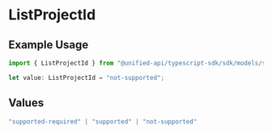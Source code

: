 # ListProjectId

## Example Usage

```typescript
import { ListProjectId } from "@unified-api/typescript-sdk/sdk/models/shared";

let value: ListProjectId = "not-supported";
```

## Values

```typescript
"supported-required" | "supported" | "not-supported"
```